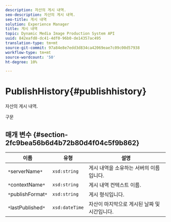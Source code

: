 ```yaml
---
description: 자산의 게시 내역.
seo-description: 자산의 게시 내역.
seo-title: 게시 내역
solution: Experience Manager
title: 게시 내역
topic: Dynamic Media Image Production System API
uuid: 842eafd8-dc41-4df0-96b0-de14357ac495
translation-type: tm+mt
source-git-commit: 97a84e8e7edd3d834ca42069eae7c09c00d57938
workflow-type: tm+mt
source-wordcount: '50'
ht-degree: 10%

---
```



# PublishHistory{#publishhistory}

자산의 게시 내역.

구문

## 매개 변수 {#section-2fc9bea56b6d4b72b80d4f04c5f9b862}

| 이름 | 유형 | 설명 |
|---|---|---|
| `*`serverName`*` | `xsd:string` | 게시 내역을 소유하는 서버의 이름입니다. |
| `*`contextName`*` | `xsd:string` | 게시 내역 컨텍스트 이름. |
| `*`publishFormat`*` | `xsd:string` | 게시 형식입니다. |
| `*`lastPublished`*` | `xsd:dateTime` | 자산이 마지막으로 게시된 날짜 및 시간입니다. |

